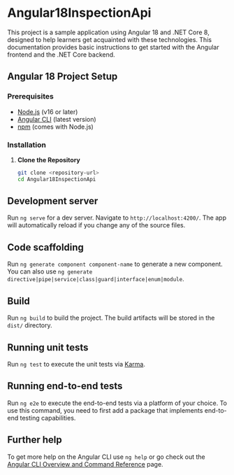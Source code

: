 # Angular18InspectionApi

This project is a sample application using Angular 18 and .NET Core 8, designed to help learners get acquainted with these technologies. This documentation provides basic instructions to get started with the Angular frontend and the .NET Core backend.

## Angular 18 Project Setup

### Prerequisites

- [Node.js](https://nodejs.org/) (v16 or later)
- [Angular CLI](https://github.com/angular/angular-cli) (latest version)
- [npm](https://www.npmjs.com/) (comes with Node.js)

### Installation

1. **Clone the Repository**

   ```bash
   git clone <repository-url>
   cd Angular18InspectionApi

## Development server

Run `ng serve` for a dev server. Navigate to `http://localhost:4200/`. The app will automatically reload if you change any of the source files.

## Code scaffolding

Run `ng generate component component-name` to generate a new component. You can also use `ng generate directive|pipe|service|class|guard|interface|enum|module`.

## Build

Run `ng build` to build the project. The build artifacts will be stored in the `dist/` directory.

## Running unit tests

Run `ng test` to execute the unit tests via [Karma](https://karma-runner.github.io).

## Running end-to-end tests

Run `ng e2e` to execute the end-to-end tests via a platform of your choice. To use this command, you need to first add a package that implements end-to-end testing capabilities.

## Further help

To get more help on the Angular CLI use `ng help` or go check out the [Angular CLI Overview and Command Reference](https://angular.io/cli) page.




